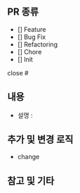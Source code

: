## PR 종류

- [] Feature
- [] Bug Fix
- [] Refactoring
- [] Chore
- [] Init 

close #

## 내용
- 설명 :

## 추가 및 변경 로직
- change

## 참고 및 기타
